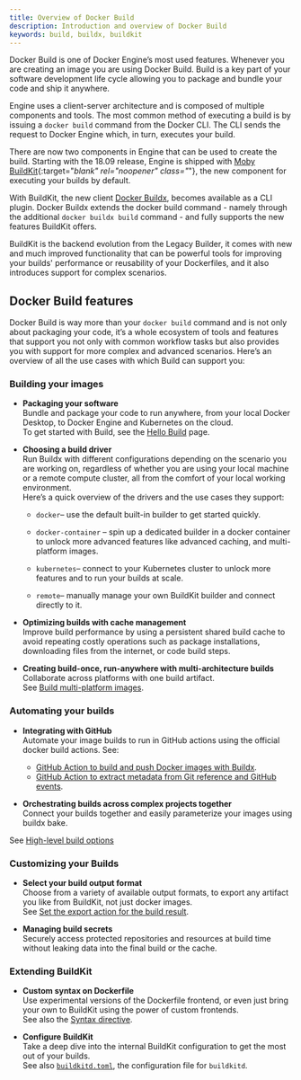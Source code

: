 ```yaml
---
title: Overview of Docker Build
description: Introduction and overview of Docker Build
keywords: build, buildx, buildkit
---
```


Docker Build is one of Docker Engine’s most used features. Whenever you are
creating an image you are using Docker Build. Build is a key part of your
software development life cycle allowing you to package and bundle your code
and ship it anywhere.

Engine uses a client-server architecture and is composed of multiple components
and tools. The most common method of executing a build is by issuing a
`docker build` command from the Docker CLI. The CLI sends the request to Docker
Engine which, in turn, executes your build.

There are now two components in Engine that can be used to create the build.
Starting with the 18.09 release, Engine is shipped with [Moby BuildKit](https://github.com/moby/buildkit){:target="_blank" rel="noopener" class="_"},
the new component for executing your builds by default.

With BuildKit, the new client [Docker Buildx](buildx/index.md), becomes
available as a CLI plugin. Docker Buildx extends the docker build command -
namely through the additional `docker buildx build` command - and fully
supports the new features BuildKit offers.

BuildKit is the backend evolution from the Legacy Builder, it comes with new
and much improved functionality that can be powerful tools for improving your
builds' performance or reusability of your Dockerfiles, and it also introduces
support for complex scenarios.

## Docker Build features

Docker Build is way more than your `docker build` command and is not only about packaging your code, it’s a whole ecosystem of tools and features that support you not only with common workflow tasks but also provides you with support for more complex and advanced scenarios.
Here’s an overview of all the use cases with which Build can support you:

### Building your images

* **Packaging your software**  
Bundle and package your code to run anywhere, from your local Docker Desktop, to Docker Engine and Kubernetes on the cloud.  
To get started with Build, see the [Hello Build](hellobuild.md) page.

* **Choosing a build driver**  
Run Buildx with different configurations depending on the scenario you are working on, regardless of whether you are using your local machine or a remote compute cluster, all from the comfort of your local working environment.  
Here’s a quick overview of the drivers and the use cases they support:  
    * `docker`– use the default built-in builder to get started quickly.
    * `docker-container` – spin up a dedicated builder in a docker container to unlock more advanced features like advanced caching, and multi-platform images.

    * `kubernetes`– connect to your Kubernetes cluster to unlock more features and to run your builds at scale.
    * `remote`–  manually manage your own BuildKit builder and connect directly to it.

* **Optimizing builds with cache management**  
Improve build performance by using a persistent shared build cache to avoid repeating costly operations such as package installations, downloading files from the internet, or code build steps.

* **Creating build-once, run-anywhere with multi-architecture builds**
Collaborate across platforms with one build artifact.  
See [Build multi-platform images](buildx/multiplatform-images.md).

### Automating your builds

* **Integrating with GitHub**  
Automate your image builds to run in GitHub actions using the official docker build actions. See:  
    * [GitHub Action to build and push Docker images with Buildx](https://github.com/docker/build-push-action).
    * [GitHub Action to extract metadata from Git reference and GitHub events](https://github.com/docker/metadata-action/).

* **Orchestrating builds across complex projects together**  
Connect your builds together and easily parameterize your images using buildx bake.  
<!--replace when Bake content is onboarded -->
See [High-level build options](buildx/index.md/#high-level-build-options)

### Customizing your Builds

* **Select your build output format**  
Choose from a variety of available output formats, to export any artifact you like from BuildKit, not just docker images.  
See [Set the export action for the build result](../engine/reference/commandline/buildx_build.md/#output).

* **Managing build secrets**  
Securely access protected repositories and resources at build time without leaking data into the final build or the cache.

### Extending BuildKit

* **Custom syntax on Dockerfile**  
Use experimental versions of the Dockerfile frontend, or even just bring your own to BuildKit using the power of custom frontends.  
See also the [Syntax directive](../engine/reference/builder/#syntax).

* **Configure BuildKit**  
Take a deep dive into the internal BuildKit configuration to get the most out of your builds.  
See also [`buildkitd.toml`](https://github.com/moby/buildkit/blob/master/docs/buildkitd.toml.md), the configuration file for `buildkitd`.
